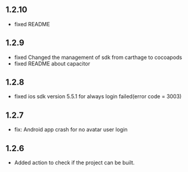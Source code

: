 
## 1.2.10

* fixed README

## 1.2.9

* fixed Changed the management of sdk from carthage to cocoapods
* fixed README about capacitor  

## 1.2.8

* fixed ios sdk version 5.5.1 for always login failed(error code = 3003)

## 1.2.7

* fix: Android app crash for no avatar user login

## 1.2.6

* Added action to check if the project can be built.
